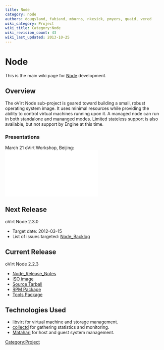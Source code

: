 ```yaml
---
title: Node
category: node
authors: dougsland, fabiand, mburns, nkesick, pmyers, quaid, vered
wiki_category: Project
wiki_title: Category:Node
wiki_revision_count: 43
wiki_last_updated: 2013-10-25
---
```


# Node

This is the main wiki page for [Node](Node) development.

## Overview

The oVirt Node sub-project is geared toward building a small, robust operating system image. It uses minimal resources while providing the ability to control virtual machines running upon it. A managed node can run in both standalone and mananged modes. Limited stateless support is also available, but not support by Engine at this time.

### Presentations

March 21 oVirt Workshop, Beijing: ![](ovirt-node.pdf "fig:ovirt-node.pdf")

## Next Release

oVirt Node 2.3.0

*   Target date: 2012-03-15
*   List of issues targeted: [Node_Backlog](Node_Backlog)

## Current Release

oVirt Node 2.2.3

*   [Node_Release_Notes](Node_Release_Notes)
*   [ISO image](http://ovirt.org/releases/stable/binary/ovirt-node-image-2.2.3-1.1.fc16.iso)
*   [Source Tarball](http://ovirt.org/releases/stable/src/ovirt-node-2.2.3.tar.gz)
*   [RPM Package](http://ovirt.org/releases/stable/fedora/16/ovirt-node-2.2.3-1.fc16.noarch.rpm)
*   [Tools Package](http://ovirt.org/releases/stable/fedora/16/ovirt-node-tools-2.2.3-1.fc16.noarch.rpm)

## Technologies Used

*   [libvirt](http://libvirt.org/) for virtual machine and storage management.
*   [collectd](http://collectd.org/) for gathering statistics and monitoring.
*   [Matahari](http://matahari.fedorahosted.org) for host and guest system management.

<Category:Project>
